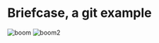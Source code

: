 # Briefcase, a git example

![boom](https://media.giphy.com/media/H6jVFw6KGRNmM/giphy.gif)
![boom2](https://media.giphy.com/media/LrN9NbJNp9SWQ/giphy.gif)
